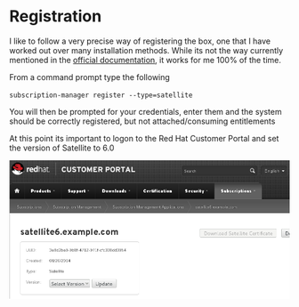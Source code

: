 # Registration

I like to follow a very precise way of registering the box, one that I have worked out over many installation methods. While its not the way currently mentioned in the [official documentation](https://access.redhat.com/documentation/en-US/Red_Hat_Satellite/), it works for me 100% of the time.

From a command prompt type the following

`subscription-manager register --type=satellite`

You will then be prompted for your credentials, enter them and the system should be correctly registered, but not attached/consuming entitlements

At this point its important to logon to the Red Hat Customer Portal and set the version of Satellite to 6.0

![Select Satellite Version](../images/select-version.png)
